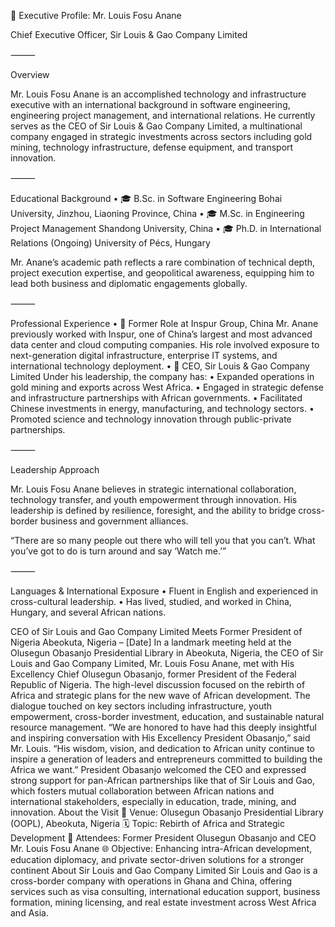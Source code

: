 👤 Executive Profile: Mr. Louis Fosu Anane

Chief Executive Officer, Sir Louis & Gao Company Limited

⸻

Overview

Mr. Louis Fosu Anane is an accomplished technology and infrastructure executive with an international background in software engineering, engineering project management, and international relations. He currently serves as the CEO of Sir Louis & Gao Company Limited, a multinational company engaged in strategic investments across sectors including gold mining, technology infrastructure, defense equipment, and transport innovation.

⸻

Educational Background
• 🎓 B.Sc. in Software Engineering
Bohai University, Jinzhou, Liaoning Province, China
• 🎓 M.Sc. in Engineering Project Management
Shandong University, China
• 🎓 Ph.D. in International Relations (Ongoing)
University of Pécs, Hungary

Mr. Anane’s academic path reflects a rare combination of technical depth, project execution expertise, and geopolitical awareness, equipping him to lead both business and diplomatic engagements globally.

⸻

Professional Experience
• 💼 Former Role at Inspur Group, China
Mr. Anane previously worked with Inspur, one of China’s largest and most advanced data center and cloud computing companies. His role involved exposure to next-generation digital infrastructure, enterprise IT systems, and international technology deployment.
• 💼 CEO, Sir Louis & Gao Company Limited
Under his leadership, the company has:
• Expanded operations in gold mining and exports across West Africa.
• Engaged in strategic defense and infrastructure partnerships with African governments.
• Facilitated Chinese investments in energy, manufacturing, and technology sectors.
• Promoted science and technology innovation through public-private partnerships.

⸻

Leadership Approach

Mr. Louis Fosu Anane believes in strategic international collaboration, technology transfer, and youth empowerment through innovation. His leadership is defined by resilience, foresight, and the ability to bridge cross-border business and government alliances.

“There are so many people out there who will tell you that you can’t. What you’ve got to do is turn around and say ‘Watch me.’”

⸻

Languages & International Exposure
• Fluent in English and experienced in cross-cultural leadership.
• Has lived, studied, and worked in China, Hungary, and several African nations.


CEO of Sir Louis and Gao Company Limited Meets Former President of Nigeria
Abeokuta, Nigeria – [Date]
In a landmark meeting held at the Olusegun Obasanjo Presidential Library in Abeokuta, Nigeria, the CEO of Sir Louis and Gao Company Limited, Mr. Louis Fosu Anane, met with His Excellency Chief Olusegun Obasanjo, former President of the Federal Republic of Nigeria.
The high-level discussion focused on the rebirth of Africa and strategic plans for the new wave of African development. The dialogue touched on key sectors including infrastructure, youth empowerment, cross-border investment, education, and sustainable natural resource management.
“We are honored to have had this deeply insightful and inspiring conversation with His Excellency President Obasanjo,” said Mr. Louis. “His wisdom, vision, and dedication to African unity continue to inspire a generation of leaders and entrepreneurs committed to building the Africa we want.”
President Obasanjo welcomed the CEO and expressed strong support for pan-African partnerships like that of Sir Louis and Gao, which fosters mutual collaboration between African nations and international stakeholders, especially in education, trade, mining, and innovation.
About the Visit
📍 Venue: Olusegun Obasanjo Presidential Library (OOPL), Abeokuta, Nigeria
🗓️ Topic: Rebirth of Africa and Strategic Development
🤝 Attendees: Former President Olusegun Obasanjo and CEO Mr. Louis Fosu Anane
🌐 Objective: Enhancing intra-African development, education diplomacy, and private sector-driven solutions for a stronger continent
About Sir Louis and Gao Company Limited
Sir Louis and Gao is a cross-border company with operations in Ghana and China, offering services such as visa consulting, international education support, business formation, mining licensing, and real estate investment across West Africa and Asia.
